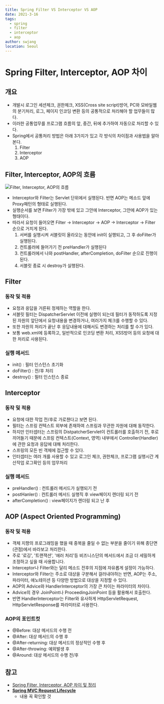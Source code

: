 ```yaml
---
title: Spring Filter VS Interceptor VS AOP
date: 2021-3-16
tags: 
  - spring
  - filter
  - interceptor
  - aop
author: swjang
location: Seoul  
---
```


# Spring Filter, Interceptor, AOP 차이

## 개요
- 개발시 로그인 세션체크, 권한체크, XSS(Cross site script)방어, PC와 모바일웹의 분기처리, 로그, 페이지 인코딩 변환 등의 공통적으로 처리해야 할 업무들이 많다.
- 이러한 공통업무를 프로그램 흐름의 앞, 중간, 뒤에 추가하여 자동으로 처리할 수 있다.
- Spring에서 공통처리 방법은 아래 3가지가 있고 각 방식의 차이점과 사용법을 알아 본다.
  1. Filter
  2. Interceptor
  3. AOP


## Filter, Interceptor, AOP의 흐름
![Filter, Interceptor, AOP의 흐름](/img/Filter_Interceptor_AOP의_흐름.png)

- Interceptor와 Filter는 Servlet 단위에서 실행된다. 반면 AOP는 메소드 앞에 Proxy패턴의 형태로 실행된다.
- 실행순서를 보면 Filter가 가장 밖에 있고 그안에 Interceptor, 그안에 AOP가 있는 형태이다.
- 따라서 요청이 들어오면 Filter → Interceptor → AOP → Interceptor → Filter 순으로 거치게 된다.
  1. 서버를 실행시켜 서블릿이 올라오는 동안에 init이 실행되고, 그 후 doFilter가 실행된다. 
  2. 컨트롤러에 들어가기 전 preHandler가 실행된다
  3. 컨트롤러에서 나와 postHandler, afterCompletion, doFilter 순으로 진행이 된다.
  4. 서블릿 종료 시 destroy가 실행된다.

## Filter

### 동작 및 적용
- 요청과 응답을 거른뒤 정제하는 역할을 한다.
- 서블릿 필터는 DispatcherServlet 이전에 실행이 되는데 필터가 동작하도록 지정된 자원의 앞단에서 요청내용을 변경하거나,  여러가지 체크를 수행할 수 있다.
- 또한 자원의 처리가 끝난 후 응답내용에 대해서도 변경하는 처리를 할 수가 있다.
- 보통 web.xml에 등록하고, 일반적으로 인코딩 변환 처리, XSS방어 등의 요청에 대한 처리로 사용된다.

### 실행 메서드
- init() : 필터 인스턴스 초기화
- doFilter() : 전/후 처리
- destroy() : 필터 인스턴스 종료


## Interceptor

### 동작 및 적용
- 요청에 대한 작업 전/후로 가로챈다고 보면 된다.
- 필터는 스프링 컨텍스트 외부에 존재하여 스프링과 무관한 자원에 대해 동작한다. 
- 하지만 인터셉터는 스프링의 DistpatcherServlet이 컨트롤러를 호출하기 전, 후로 끼어들기 때문에 스프링 컨텍스트(Context, 영역) 내부에서 Controller(Handler)에 관한 요청과 응답에 대해 처리한다.
- 스프링의 모든 빈 객체에 접근할 수 있다.
- 인터셉터는 여러 개를 사용할 수 있고 로그인 체크, 권한체크, 프로그램 실행시간 계산작업 로그확인 등의 업무처리


### 실행 메서드
- preHandler() : 컨트롤러 메서드가 실행되기 전
- postHanler() : 컨트롤러 메서드 실행직 후 view페이지 렌더링 되기 전
- afterCompletion() : view페이지가 렌더링 되고 난 후

## AOP (Aspect Oriented Programming)

### 동작 및 적용
- 객체 지향의 프로그래밍을 했을 때 중복을 줄일 수 없는 부분을 줄이기 위해 종단면(관점)에서 바라보고 처리한다.
- 주로 '로깅', '트랜잭션', '에러 처리'등 비즈니스단의 메서드에서 조금 더 세밀하게 조정하고 싶을 때 사용합니다.
- Interceptor나 Filter와는 달리 메소드 전후의 지점에 자유롭게 설정이 가능하다.
- Interceptor와 Filter는 주소로 대상을 구분해서 걸러내야하는 반면, AOP는 주소, 파라미터, 애노테이션 등 다양한 방법으로 대상을 지정할 수 있다.
- AOP의 Advice와 HandlerInterceptor의 가장 큰 차이는 파라미터의 차이다.
- Advice의 경우 JoinPoint나 ProceedingJoinPoint 등을 활용해서 호출한다.
- 반면 HandlerInterceptor는 Filter와 유사하게 HttpServletRequest, HttpServletResponse를 파라미터로 사용한다.


### AOP의 포인트컷
- @Before: 대상 메서드의 수행 전
- @After: 대상 메서드의 수행 후
- @After-returning: 대상 메서드의 정상적인 수행 후
- @After-throwing: 예외발생 후
- @Around: 대상 메서드의 수행 전/후

## 참고
- [Spring Filter, Interceptor, AOP 차이 및 정리](https://goddaehee.tistory.com/154)
- **[Spring MVC Request Lifecycle](https://velog.io/@damiano1027/Spring-Spring-MVC-Request-Lifecycle)**
  + 내용 꼭 확인할 것
